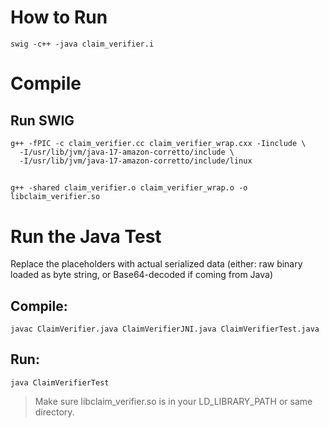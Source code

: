 # How to Run

```
swig -c++ -java claim_verifier.i
```

# Compile

## Run SWIG
```
g++ -fPIC -c claim_verifier.cc claim_verifier_wrap.cxx -Iinclude \
  -I/usr/lib/jvm/java-17-amazon-corretto/include \
  -I/usr/lib/jvm/java-17-amazon-corretto/include/linux
```
##
```
g++ -shared claim_verifier.o claim_verifier_wrap.o -o libclaim_verifier.so
```

# Run the Java Test

Replace the placeholders with actual serialized data (either: raw binary loaded as byte string, or Base64-decoded if coming from Java)

## Compile:

```
javac ClaimVerifier.java ClaimVerifierJNI.java ClaimVerifierTest.java
```

## Run:

```
java ClaimVerifierTest
```

> Make sure libclaim_verifier.so is in your LD_LIBRARY_PATH or same directory.
